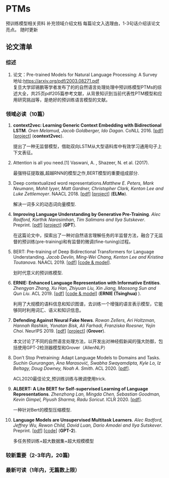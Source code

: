 # PTMs

预训练模型相关资料
补充领域介绍文档
每篇论文入选理由，1-3句话介绍该论文亮点。
随时更新

##  论文清单

### 综述

1.  论文：Pre-trained Models for Natural Language Processing: A Survey</br>地址:https://arxiv.org/pdf/2003.08271.pdf</br>复旦大学邱锡鹏等学者发布了的的自然语言处理处理中预训练模型PTMs的综述大全，共25页pdf205篇参考文献，从背景知识到当前代表性PTM模型和应用研究挑战等，是绝好的预训练语言模型的文献。

### 领域必读（10篇）

1. **context2vec: Learning Generic Context Embedding with Bidirectional LSTM**. *Oren Melamud, Jacob Goldberger, Ido Dagan*. CoNLL 2016. [[pdf](https://www.aclweb.org/anthology/K16-1006.pdf)] [[project](http://u.cs.biu.ac.il/~nlp/resources/downloads/context2vec/)] (**context2vec**).

   提出了一种无监督模型，借助双向LSTM从大型语料库中有效学习通用句子上下文表征。

2. Attention is all you need.[1] Vaswani, A. ,  Shazeer, N. et al. (2017).

   最强特征提取器,超越RNN的模型之作,BERT模型的重要组成部分.

3. Deep contextualized word representations.*Matthew E. Peters, Mark Neumann, Mohit Iyyer, Matt Gardner, Christopher Clark, Kenton Lee and Luke Zettlemoyer*. NAACL 2018. [[pdf](https://arxiv.org/pdf/1802.05365.pdf)] [[project](https://allennlp.org/elmo)] (**ELMo**).

   解决一词多义的动态词向量模型. 

4. **Improving Language Understanding by Generative Pre-Training**. *Alec Radford, Karthik Narasimhan, Tim Salimans and Ilya Sutskever*. Preprint. [[pdf](https://s3-us-west-2.amazonaws.com/openai-assets/research-covers/language-unsupervised/language_understanding_paper.pdf)] [[project](https://openai.com/blog/language-unsupervised/)] (**GPT**).

   在这篇论文中，探索出了一种对自然语言理解任务的半监督方法，融合了无监督的预训练(pre-training)和有监督的微调(fine-tuning)过程。

5. BERT: Pre-training of Deep Bidirectional Transformers for Language Understanding. *Jacob Devlin, Ming-Wei Chang, Kenton Lee and Kristina Toutanova*. NAACL 2019. [[pdf](https://arxiv.org/pdf/1810.04805.pdf)] [[code & model](https://github.com/google-research/bert)]. 

   划时代意义的预训练模型.

6. **ERNIE: Enhanced Language Representation with Informative Entities**. *Zhengyan Zhang, Xu Han, Zhiyuan Liu, Xin Jiang, Maosong Sun and Qun Liu*. ACL 2019. [[pdf](https://www.aclweb.org/anthology/P19-1139)] [[code & model](https://github.com/thunlp/ERNIE)] (**ERNIE (Tsinghua)** ).

   利用了大规模的语料信息和知识图谱，去训练一个增强的语言表示模型，它能够同时利用词汇、语义和知识信息。

7. **Defending Against Neural Fake News**. *Rowan Zellers, Ari Holtzman, Hannah Rashkin, Yonatan Bisk, Ali Farhadi, Franziska Roesner, Yejin Choi*. NeurIPS 2019. [[pdf](https://arxiv.org/pdf/1905.12616.pdf)] [[project](https://rowanzellers.com/grover/)] (**Grover**).

   本文讨论了不同的自然语言处理方法，以开发出对神经假新闻的强大防御，包括使用GPT-2检测器模型和Grover（AllenNLP）

8. Don’t Stop Pretraining: Adapt Language Models to Domains and Tasks. *Suchin Gururangan, Ana Marasović, Swabha Swayamdipta, Kyle Lo, Iz Beltagy, Doug Downey, Noah A. Smith*. ACL 2020. [[pdf](https://www.aclweb.org/anthology/2020.acl-main.740.pdf)]. 

   ACL2020最佳论文,预训练训练与微调使用trick.

9. **ALBERT: A Lite BERT for Self-supervised Learning of Language Representations**.  *Zhenzhong Lan, Mingda Chen, Sebastian Goodman, Kevin Gimpel, Piyush Sharma, Radu Soricut*. ICLR 2020. [[pdf](https://openreview.net/pdf?id=H1eA7AEtvS)].

   一种针对Bert的模型压缩模型.

10. **Language Models are Unsupervised Multitask Learners**. *Alec Radford, Jeffrey Wu, Rewon Child, David Luan, Dario Amodei and Ilya Sutskever*. Preprint. [[pdf](https://d4mucfpksywv.cloudfront.net/better-language-models/language_models_are_unsupervised_multitask_learners.pdf)] [[code](https://github.com/openai/gpt-2)] (**GPT-2**).

    多任务预训练+超大数据集+超大规模模型

### 较新重要（2-3年内，20篇)

### 最新可读（1年内，无篇数上限）
  
